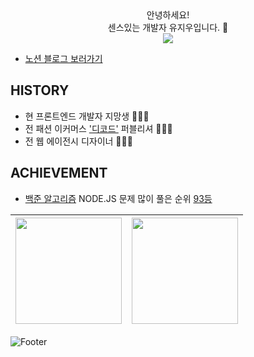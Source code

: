 <div align="center">
안녕하세요!
<br> 센스있는 개발자 유지우입니다. 💎
<br> <img src="https://hits.seeyoufarm.com/api/count/incr/badge.svg?url=https%3A%2F%2Fgithub.com%2Fyuziwoo&count_bg=%23A4B7F7&title_bg=%23829FFF&icon=github.svg&icon_color=%23FFFFFF&title=Github+%EB%B0%A9%EB%AC%B8%EC%9E%90&edge_flat=false">
</div>

- [노션 블로그 보러가기](https://www.notion.so/native/yuziwoo2/84f082a6bc0f4bbda3d97726a9b5dc75?pvs=4&deepLinkOpenNewTab=true)

## HISTORY
- 현 프론트엔드 개발자 지망생 🧑🏻‍🎓
- 전 패션 이커머스 ['디코드'](https://www.itsdcode.com/) 퍼블리셔 🧑🏻‍💻
- 전 웹 에이전시 디자이너 🧑🏻‍🎨

## ACHIEVEMENT
- [백준 알고리즘](https://www.acmicpc.net/user/yuziwoo) NODE.JS 문제 많이 풀은 순위 [93등](https://www.acmicpc.net/ranklist/language/17/1)

| <img src="https://github-readme-stats.vercel.app/api?username=yuziwoo&show_icons=true&theme=dark&count_private=true&custom_title=yuziwoo&bg_color=30,A5B4E8,BEB5E8&title_color=fff&text_color=fff&icon_color=fff" height="170"> | <img src="https://mazassumnida.wtf/api/v2/generate_badge?boj=yuziwoo" height="170"> |
| :---------------------------------------------------------------------------------------: | :---------------------------------------------------------------------------------------: | 

![Footer](https://capsule-render.vercel.app/api?type=waving&color=gradient&height=150&section=footer)
